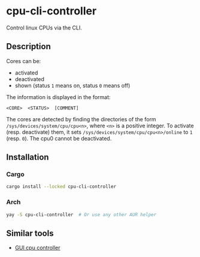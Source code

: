 # cpu-cli-controller

Control linux CPUs via the CLI.

## Description

Cores can be:
- activated
- deactivated
- shown (status `1` means on, status `0` means off)

The information is displayed in the format:
```
<CORE>  <STATUS>  [COMMENT]
```
The cores are detected by finding the directories of the form `/sys/devices/system/cpu/cpu<n>`, where `<n>` is a positive integer. To activate (resp. deactivate) them, it sets `/sys/devices/system/cpu/cpu<n>/online` to `1` (resp. `0`). The cpu0 cannot be deactivated.

## Installation

### Cargo
```bash
cargo install --locked cpu-cli-controller
```

### Arch
```bash
yay -S cpu-cli-controller  # Or use any other AUR helper
```

## Similar tools
- [GUI cpu controller](https://github.com/ART3MISTICAL/cpu-controller) 
